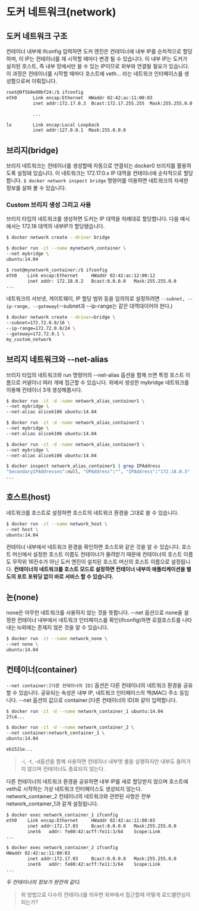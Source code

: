 # 도커 네트워크(network)

## 도커 네트워크 구조

컨테이너 내부에 ifconfig 입력하면 도커 엔진은 컨테이너에 내부 IP를 순차적으로 할당하며, 이 IP는 컨테이너를 재 시작할 때마다 변경 될 수 있습니다. 이 내부 IP는 도커가 설치된 호스트, 즉 내부 망에서만 쓸 수 있는 IP이므로 외부와 연결될 필요가 있습니다. 이 과정은 컨테이너를 시작할 때마다 호스트에 veth... 라는 네트워크 인터페이스를 생성함으로써 이뤄집니다.

```bash
root@9f5b8e00bf24:/$ ifconfig
eth0      Link encap:Ethernet  HWaddr 02:42:ac:11:00:03
          inet addr:172.17.0.3  Bcast:172.17.255.255  Mask:255.255.0.0

          ...

lo        Link encap:Local Loopback
          inet addr:127.0.0.1  Mask:255.0.0.0
```

## 브리지(bridge)

브리지 네트워크는 컨테이너를 생성할때 자동으로 연결되는 docker0 브리지를 활용하도록 설정돼 있습니다.
이 네트워크는 172.17.0.x IP 대역을 컨테이너에 순차적으로 할당합니다. `$ docker network inspect bridge` 명령어를 이용하면 네트워크의 자세한 정보를 살펴 볼 수 있습니다.

### Custom 브리지 생성 그리고 사용

브리지 타입의 네트워크를 생성하면 도커는 IP 대역을 차례대로 할당합니다. 다음 예시에서는 172.18 대역의 내부IP가 할당됐습니다.

```bash
$ docker network create --driver bridge

$ docker run -it --name mynetwork_container \
--net mybridge \
ubuntu:14.04

$ root@mynetwork_container:/$ ifconfig
eth0    Link encap:Ethernet     HWaddr 02:42:ac:12:00:12
        inet addr: 172.18.0.2   Bcast:0.0.0.0   Mask:255.255.0.0
...
```

네트워크의 서브넷, 게이트웨이, IP 할당 범위 등을 임의의로 설정하려면 `--subnet, --ip-range, --gateway`(--subnet과 --ip-range는 같은 대역대이어야 한다.)

```bash
$ docker network create --driver=bridge \
--subnet=172.72.0.0/16 \
--ip-range=172.72.0.0/24 \
--gateway=172.72.0.1 \
my_custom_network
```

## 브리지 네트워크와 --net-alias

브리지 타입의 네트워크와 run 명령어의 --net-alias 옵션을 함께 쓰면 특정 호스트 이름으로 커넽이너 여러 개에 접근할 수 있습니다.
위에서 생성한 mybridge 네트워크를 이용해 컨테이너 3개 생성해봅시다.
```bash
$ docker run -it -d -name network_alias_container1 \
--net mybridge \
--net-alias alicek106 ubuntu:14.04

$ docker run -it -d -name network_alias_container2 \
--net mybridge \
--net-alias alicek106 ubuntu:14.04

$ docker run -it -d -name network_alias_container3 \
--net mybridge \
--net-alias alicek106 ubuntu:14.04

$ docker inspect network_alias_container1 | grep IPAddress 
"SecondaryIPAddresses":null, "UPAddress":"", "IPAddress":"172.18.0.3"
...
```



## 호스트(host)

네트워크를 호스트로 설정하면 호스트의 네트워크 환경을 그대로 쓸 수 있습니다.

```bash
$ docker run -it --name network_host \
--net host \
ubuntu:14.04
```

컨테이너 내부에서 네트워크 환경을 확인하면 호스트와 같은 것을 알 수 있습니다. 호스트 머신에서 설정한 호스트 이름도 컨테이너가 물려받기 때문에 컨테이너의 호스트 이름도 무작위 16진수가 아닌 도커 엔진이 설치된 호스트 머신의 호스트 이름으로 설정됩니다.
**컨테이너의 네트워크를 호스트 모드로 설정하면 컨테이너 내부의 애플리케이션을 별도의 포트 포워딩 없이 바로 서비스 할 수 있습니다.**

## 논(none)
none은 아무런 네트워크를 사용하지 않는 것을 뜻합니다.
--net 옵션으로 none을 설정한 컨테이너 내부에서 네트워크 인터페이스를 확인(ifconfig)하면 로컬호스트를 나타내는 lo외에는 존재지 않은 것을 알 수 있습니다.
```bash
$ docker run -it --name network_none \
--net none \
ubuntu:14.04
```

## 컨테이너(container)

`--net container:[다른 컨테이너의 ID]` 옵션은 다른 컨테이너의 네트워크 환경을 공유할 수 있습니다.
공유되는 속성은 내부 IP, 네트워크 인터페이스의 맥(MAC) 주소 등입니다. --net 옵션의 값으로 container:[다른 컨테이너의 ID]와 같이 입력합니다.
```bash
$ docker run -it -d --name network_container_1 ubuntu:14.04
2fc4...

$ docker run -it -d --name network_container_2 \
--net container:network_container_1 \
ubuntu:14.04

eb1521e...
```

> -i, -t, -d옵션을 함께 사용하면 컨테이너 내부엣 셸을 실행하지만 내부도 들어가지 않으며 컨테이너도 종료되지 않는다.

다른 컨테이너의 네트워크 환경을 공유하면 내부 IP를 새로 할당받지 않으며 호스트에 veth로 시작하는 가상 네트워크 인터페이스도 생성되지 않는다. network_container_2 컨테이너의 네트워크와 관련된 사항은 전부 network_container_1과 같게 설정됩니다.

```bash
$ docker exec network_container_1 ifconfig
eth0    Link encap:Ethernet     HWaddr 02:42:ac:11:00:03
        inet addr:172.17.03     Bcast:0.0.0.0   Mask:255.255.0.0
        inet6   addr: fe80:42:acff:fe11:3/64    Scope:Link
...

$ docker exec network_container_2 ifconfig
HWaddr 02:42:ac:11:00:03
        inet addr:172.17.03     Bcast:0.0.0.0   Mask:255.255.0.0
        inet6   addr: fe80:42:acff:fe11:3/64    Scope:Link
...
```

*두 컨테이너의 정보가 완전히 같다.*
> 위 방법으로 다수의 컨테이너를 띄우면 외부에서 접근할때 어떻게 로드밸런싱이 되는가?
